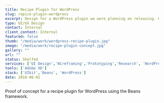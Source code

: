 ```yaml
---
title: Recipe Plugin for WordPress
slug: repice-plugin-wordpress
excerpt: Design for a WordPress plugin we were planning on releasing. On the backburner for now.
type: UI/UX Design
contact: Internal
client_content: Internal
featured: false
thumb: "/media/work/wordpress-recipe-plugin.jpg"
image: "/media/work/recipe-plugin-concept.jpg"
gallery: ""
url: ""
status: Shelfed
services: ['UI Design','Wireframing','Prototyping','Research', 'WordPress Plugin Development']
tools: ['Adobe XD']
stack: ['UIkit','Beans', 'WordPress']
date: 2018-06-01
---
```

Proof of concept for a recipe plugin for WordPress using the Beans framework.